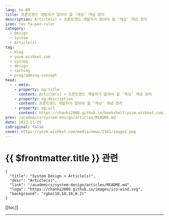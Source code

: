 ```yaml
---
lang: ko-KR
title: 프론트엔드 개발자가 알아야 할 ‘캐싱’ 개념 정리
description: Article(s) > 프론트엔드 개발자가 알아야 할 ‘캐싱’ 개념 정리
icon: fas fa-pen-ruler
category: 
  - Design
  - System
  - Article(s)
tag: 
  - blog
  - yozm.wishket.com
  - system
  - design
  - caching
  - programming-concept
head:
  - - meta:
    - property: og:title
      content: Article(s) > 프론트엔드 개발자가 알아야 할 ‘캐싱’ 개념 정리
    - property: og:description
      content: 프론트엔드 개발자가 알아야 할 ‘캐싱’ 개념 정리
    - property: og:url
      content: https://chanhi2000.github.io/bookshelf/yozm.wishket.com/2341.html
prev: /academics/system-design/articles/README.md
date: 2023-11-29
isOriginal: false
cover: https://yozm.wishket.com/media/news/2341/image2.png
---
```


# {{ $frontmatter.title }} 관련

```component VPCard
{
  "title": "System Design > Article(s)",
  "desc": "Article(s)",
  "link": "/academics/system-design/articles/README.md",
  "logo": "https://chanhi2000.github.io/images/ico-wind.svg",
  "background": "rgba(10,10,10,0.2)"
}
```

[[toc]]

---

<SiteInfo
  name="프론트엔드 개발자가 알아야 할 ‘캐싱’ 개념 정리 | 요즘IT"
  desc="프론트엔드 개발자라면 아마 웹사이트 성능을 최적화하는 것에 관심이 있을 것이다. 웹사이트 로딩 시간을 줄이고, 물 흐르듯 자연스러운 사용자 경험을 만드는 것은 비즈니스에도 큰 영향을 끼친다. 웹을 최적화할 수 있는 방법에는 여러 가지가 있는데, 그중에서 빠질 수 없는 개념이 바로 캐싱이다. 이번 글에서는 프론트엔드 개발자가 알아야 할 캐싱의 종류와 개념을 살펴보려고 한다."
  url="https://yozm.wishket.com/magazine/detail/2341/"
  logo="https://yozm.wishket.com/static/renewal/img/global/gnb_yozmit.svg"
  preview="https://yozm.wishket.com/media/news/2341/image2.png"/>

<!-- TODO: 작성 -->

